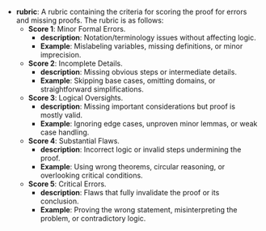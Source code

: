 - **rubric**: A rubric containing the criteria for scoring the proof for errors and missing proofs. The rubric is as follows:
  - **Score 1**: Minor Formal Errors.
    - **description**: Notation/terminology issues without affecting logic.
    - **Example**: Mislabeling variables, missing definitions, or minor imprecision.
  - **Score 2**: Incomplete Details.
    - **description**: Missing obvious steps or intermediate details.
    - **Example**: Skipping base cases, omitting domains, or straightforward simplifications.
  - **Score 3**: Logical Oversights.
    - **description**: Missing important considerations but proof is mostly valid.
    - **Example**: Ignoring edge cases, unproven minor lemmas, or weak case handling.
  - **Score 4**: Substantial Flaws.
    - **description**: Incorrect logic or invalid steps undermining the proof.
    - **Example**: Using wrong theorems, circular reasoning, or overlooking critical conditions.
  - **Score 5**: Critical Errors.
    - **description**: Flaws that fully invalidate the proof or its conclusion.
    - **Example**: Proving the wrong statement, misinterpreting the problem, or contradictory logic.